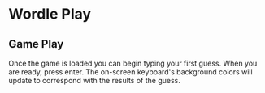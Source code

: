 #  Wordle Play


## Game Play

Once the game is loaded  you can begin typing your first guess.  When you are ready, press enter. 
The on-screen keyboard's background colors will update to correspond with the results of the guess. 

